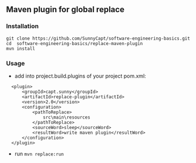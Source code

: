 ## Maven plugin for global replace

### Installation

    git clone https://github.com/SunnyCapt/software-engineering-basics.git
    cd  software-engineering-basics/replace-maven-plugin
    mvn install
    
### Usage

  - add into  project.build.plugins of your project pom.xml:
   
   ```
     <plugin>
         <groupId>capt.sunny</groupId>
         <artifactId>replace-plugin</artifactId>
         <version>2.0</version>
         <configuration>
             <pathToReplace>
                 src\main\resources
             </pathToReplace>
             <sourceWord>sleep</sourceWord>
             <resultWord>write maven plugin</resultWord>
         </configuration>
     </plugin>
   ```  
     
  - run `mvn replace:run`
